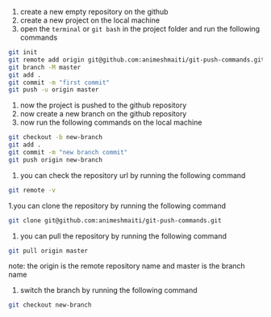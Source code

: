 1. create a new empty repository on the github
1. create a new project on the local machine
1. open the `terminal` or `git bash` in the project folder and run the following commands
```sh
git init
git remote add origin git@github.com:animeshmaiti/git-push-commands.git
git branch -M master
git add .
git commit -m "first commit"
git push -u origin master
```
1. now the project is pushed to the github repository
1. now create a new branch on the github repository
1. now run the following commands on the local machine
```sh
git checkout -b new-branch
git add .
git commit -m "new branch commit"
git push origin new-branch
```
1. you can check the repository url by running the following command
```sh
git remote -v
```
1.you can clone the repository by running the following command
```sh 
git clone git@github.com:animeshmaiti/git-push-commands.git
```
1. you can pull the repository by running the following command
```sh
git pull origin master
```
note: the origin is the remote repository name and master is the branch name
1. switch the branch by running the following command
```sh
git checkout new-branch
```